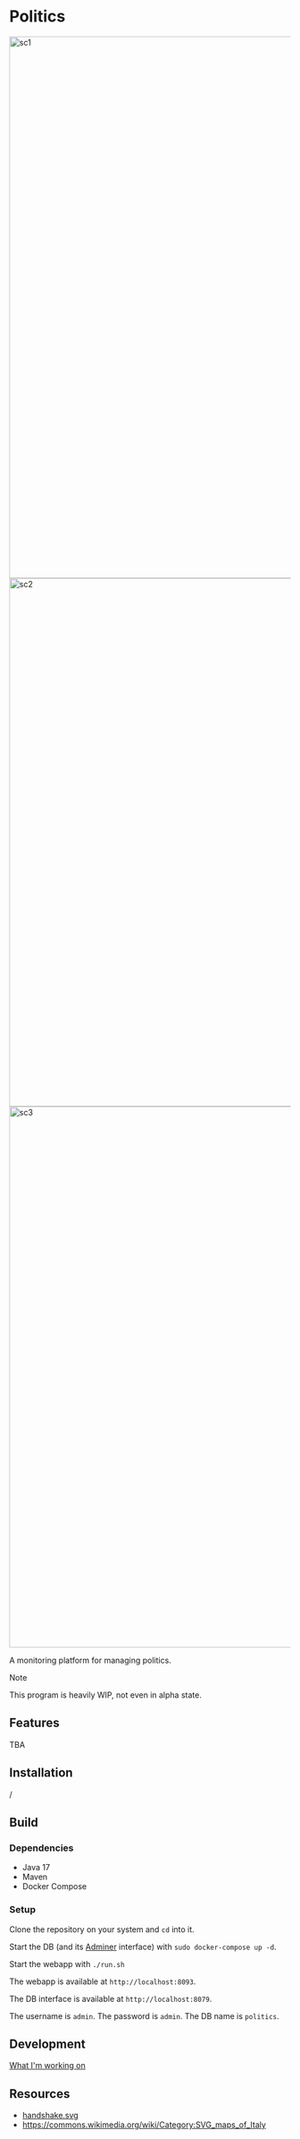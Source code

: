 # Politics

<img width="1568" height="968" alt="sc1" src="https://github.com/user-attachments/assets/b66d692e-357a-4fc4-b915-a59dbf81129e" />

<img width="1797" height="944" alt="sc2" src="https://github.com/user-attachments/assets/b284ac21-7fb9-4364-9928-083410b03566" />

<img width="1532" height="967" alt="sc3" src="https://github.com/user-attachments/assets/68c1b6e8-9e11-4b12-9b52-553358e49daf" />

A monitoring platform for managing politics. 

> [!NOTE]
> This program is heavily WIP, not even in alpha state.

## Features

TBA

## Installation

/

## Build

### Dependencies

- Java 17
- Maven
- Docker Compose

### Setup

Clone the repository on your system and `cd` into it.

Start the DB (and its [Adminer](https://www.adminer.org/en/) interface) with `sudo docker-compose up -d`.

Start the webapp with `./run.sh`

The webapp is available at `http://localhost:8093`.

The DB interface is available at `http://localhost:8079`.

The username is `admin`.
The password is `admin`.
The DB name is `politics`.

## Development

[What I'm working on](./TODO.md)

## Resources

- [handshake.svg](https://freesvgicons.com/search?q=politics)
- https://commons.wikimedia.org/wiki/Category:SVG_maps_of_Italy

